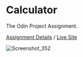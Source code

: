 # Calculator

The Odin Project Assignment.

[Assignment Details](https://www.theodinproject.com/paths/foundations/courses/foundations/lessons/calculator) / [Live Site](https://sanberkhax.github.io/calculator/)

![Screenshot_352](https://user-images.githubusercontent.com/69405619/158233445-21f9c455-d0f4-4d1d-8568-4a794fe94ff2.png)
